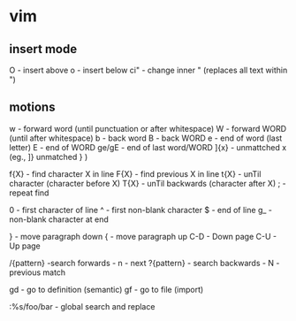 # vim

## insert mode

O - insert above
o - insert below
ci" - change inner " (replaces all text within ")

## motions

w - forward word (until punctuation or after whitespace)
W - forward WORD (until after whitespace)
b - back word
B - back WORD
e - end of word (last letter)
E - end of WORD
ge/gE - end of last word/WORD
]{x} - unmattched x (eg., ]} unmatched } )

f{X} - find character X in line
F{X} - find previous X in line
t{X} - unTil character (character before X)
T{X} - unTil backwards (character after X)
; - repeat find

0 - first character of line
^ - first non-blank character
$ - end of line
g_ - non-blank character at end

} - move paragraph down
{ - move paragraph up
C-D - Down page
C-U - Up page

/{pattern} -search forwards - n - next
?{pattern} - search backwards - N - previous match

gd - go to definition (semantic)
gf - go to file (import)

:\%s/foo/bar - global search and replace
